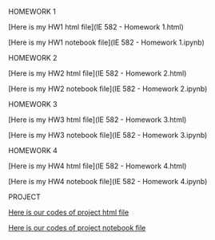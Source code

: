 HOMEWORK 1

[Here is my HW1 html file](IE 582 - Homework 1.html) 

[Here is my HW1 notebook file](IE 582 - Homework 1.ipynb) 




HOMEWORK 2

[Here is my HW2 html file](IE 582 - Homework 2.html) 

[Here is my HW2 notebook file](IE 582 - Homework 2.ipynb) 




HOMEWORK 3

[Here is my HW3 html file](IE 582 - Homework 3.html) 

[Here is my HW3 notebook file](IE 582 - Homework 3.ipynb) 




HOMEWORK 4

[Here is my HW4 html file](IE 582 - Homework 4.html) 

[Here is my HW4 notebook file](IE 582 - Homework 4.ipynb) 



PROJECT

[Here is our codes of project html file](Group3_Project_Code.html) 

[Here is our codes of project notebook file](Group3_Project_Code.ipynb) 
